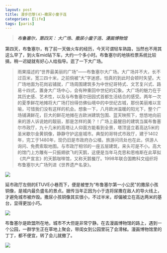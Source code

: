```yaml
---
layout: post
title: 漫步巴黎(4)—撒尿小童于连
categories: [life]
tags: [paris]
---
```



> ***布鲁塞尔，第四天： 大广场、撒尿小童于连、漫画博物馆***

第四天，布鲁塞尔，有了前一天做火车的经历，今天可谓轻车熟路，当然也不用其这么早了，到火车mid站下车，大约一个多小时。布鲁塞尔的地铁检票系统比较搞，稍一迟疑就有好心人给指导。逛了一下大广场。

> 雨果描述的“世界最美丽的广场”——布鲁塞尔大广场。大广场并不大，长不过百米，宽三四十米，之前倘被“大”字迷惑，怕真的到此时会顿时失望。大广场地面为花岗岩铺就，广场周围建筑多为中世纪哥特式、文艺复兴式、路易十四式，置身大广场中心，会有种重回中世纪的幻象。大广场的魅力在于其历史感、艺术性，以及与布鲁塞尔田园式首都生活结合的感受。两年一次的夏季鲜花地摊将大广场打扮得仿佛仙境中的中世纪古城，那份美丽难以言喻，可惜我们没有这样的机会。想象一下，八月欧洲温暖的阳光下，整个广场铺满鲜花，巨大的鲜花地摊在古欧洲建筑包围、蓝天映照下，悠悠地向前来的游人诉说她的靓丽，那是怎样的美？！广场上最醒目的建筑当属布鲁塞尔市政厅，九十几米的高塔让人仰面方能看到全景，塔顶竖立着高达5米的圣米歇尔金黄铜像，静静守护这座城市。典型的哥特式市政厅，建于1402年，完工于1480年，现仍旧是市政府办公楼。旅游问讯处也在此，供游人询问、免费索取地图。与市政厅相邻的一座五层建筑，来头可是不小。高大的馆门上方雕有一只振翅欲飞的天鹅，这便是当年马克思和恩格斯在此草拟《共产宣言》的天鹅咖啡馆，又称天鹅餐厅。1998年联合国教科文组织将布鲁塞尔大广场列进《世界遗产名录》。

![](http://mattma2009.qiniudn.com/20140501pairs%2F4day-1.jpg)

延市政厅左侧的ETUVE小巷而下，便是被誉为“布鲁塞尔第一小公民"的撒尿小孩铜像，是城内最负盛名的景点。据传当年正因为小于连将尿撒在敌人的导火线上，才避免城市被炸毁。撒尿小孩铜像其实很小，不过半米，却偏被立在高达两米的基台，显得更加小巧。

![](http://mattma2009.qiniudn.com/20140501pairs%2F4day-2.jpg)

布鲁塞尔是欧盟所在地，城市不大但是非常宁静。在去漫画博物馆的路上，遇到一个公园，一群学生正在草地上聚会，带闺女到公园里玩了会滑梯。漫画博物馆里的丁丁，都不便宜，转了会儿就撤了。

![](http://mattma2009.qiniudn.com/20140501pairs%2F4day-3.jpg)


